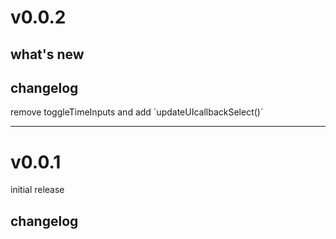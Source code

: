 # v0.0.2

## what's new

## changelog

remove toggleTimeInputs and add ´updateUIcallbackSelect()´

---

# v0.0.1

initial release

## changelog
